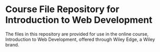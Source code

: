 # Course File Repository for Introduction to Web Development

The files in this repository are provided for use in the online course, Introduction to Web Development, offered through Wiley Edge, a Wiley brand.
